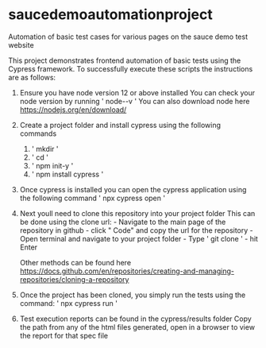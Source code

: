# saucedemoautomationproject
Automation of basic test cases for various pages on the sauce demo test website

This project demonstrates frontend automation of basic tests using the Cypress framework.
To successfully execute these scripts the instructions are as follows:

  1. Ensure you have node version 12 or above installed 
      You can check your node version by running ' node--v '
      You can also download node here https://nodejs.org/en/download/
    
  2. Create a project folder and install cypress using the following commands
        1. ' mkdir <your desirred project name> '
        2. ' cd <your desirred project name> '
        3. ' npm init-y '
        4. ' npm install cypress '
      
  3. Once cypress is installed you can open the cypress application using the following command
       ' npx cypress open '
       
  4. Next youll need to clone this repository into your project folder
       This can be done using the clone url:
          - Navigate to the main page of the repository in github
          - click " Code" and copy the url for the repository
          - Open terminal and navigate to your project folder
          - Type ' git clone <repository url> '
          - hit Enter
       
       Other methods can be found here https://docs.github.com/en/repositories/creating-and-managing-repositories/cloning-a-repository
       
  5. Once the project has been cloned, you simply run the tests using the command:
        ' npx cypress run '
        
  6. Test execution reports can be found in the cypress/results folder
         Copy the path from any of the html files generated, open in a browser to view the report for that spec file
    
   

